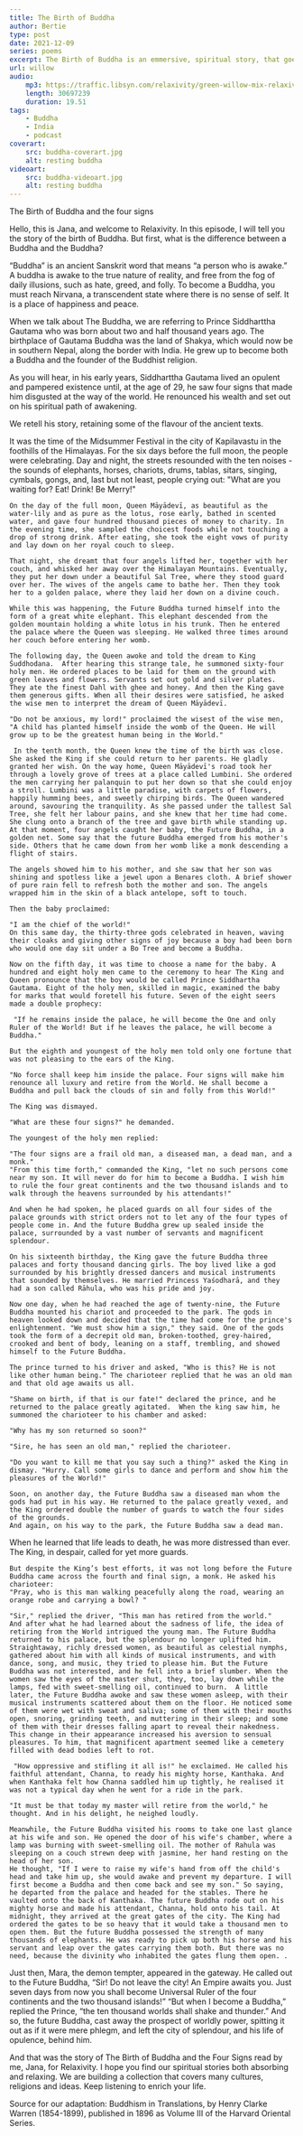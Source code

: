 ```yaml
---
title: The Birth of Buddha
author: Bertie
type: post
date: 2021-12-09
series: poems
excerpt: The Birth of Buddha is an emmersive, spiritual story, that goes to the origins of one of the world's great religeons.  The Four Signs that prompted a pampered prince to retreat from the world were an old man, a sick man, a corpse, and a monk or a yogin.  Buddha was born Siddhartha Gautama, a prince of Kapilavastu (on the Indian-Nepalese border) in the 5th century BCE. Soothsayers predicted he would become either a universal king or a buddha (awakened one).  Jana tells the story and chants too. 
url: willow
audio:
    mp3: https://traffic.libsyn.com/relaxivity/green-willow-mix-relaxivity.mp3
    length: 30697239
    duration: 19.51
tags: 
    - Buddha
    - India
    - podcast
coverart:
    src: buddha-coverart.jpg
    alt: resting buddha
videoart: 
    src: buddha-videoart.jpg
    alt: resting buddha
---
```


 The Birth of Buddha and the four signs

Hello, this is Jana, and welcome to Relaxivity. In this episode, I will tell you the story of the birth of Buddha. But first, what is the difference between a Buddha and the Buddha?  

“Buddha” is an ancient Sanskrit word that means “a person who is awake.” A buddha is awake to the true nature of reality, and free from the fog of daily illusions, such as hate, greed, and folly. To become a Buddha, you must reach Nirvana, a transcendent state where there is  no sense of self.  It is a place of happiness and peace.  

 When we talk about The Buddha, we are referring to Prince Siddharttha Gautama who was born about two and half thousand years ago. The birthplace of Gautama Buddha was the land of Shakya, which would now be in southern Nepal, along the border with India. He grew up to become both a Buddha and the founder of the Buddhist religion. 

As you will hear, in his early years, Siddharttha Gautama lived an opulent and pampered existence until, at the age of 29, he saw four signs that made him disgusted at the way of the world. He renounced his wealth and set out on his spiritual path of awakening. 

We retell his story, retaining some of the flavour of the ancient texts. 

It was the time of the Midsummer Festival in the city of Kapilavastu in the foothills of the Himalayas. For the six days before the full moon, the people were celebrating. Day and night, the streets resounded with the ten noises - the sounds of elephants, horses, chariots, drums, tablas, sitars, singing, cymbals, gongs, and, last but not least, people crying out: "What are you waiting for? Eat! Drink! Be Merry!"

	On the day of the full moon, Queen Māyādevī, as beautiful as the water-lily and as pure as the lotus, rose early, bathed in scented water, and gave four hundred thousand pieces of money to charity. In the evening time, she sampled the choicest foods while not touching a drop of strong drink. After eating, she took the eight vows of purity and lay down on her royal couch to sleep. 

 	That night, she dreamt that four angels lifted her, together with her couch, and whisked her away over the Himalayan Mountains. Eventually, they put her down under a beautiful Sal Tree, where they stood guard over her. The wives of the angels came to bathe her. Then they took her to a golden palace, where they laid her down on a divine couch. 

	While this was happening, the Future Buddha turned himself into the form of a great white elephant. This elephant descended from the golden mountain holding a white lotus in his trunk. Then he entered the palace where the Queen was sleeping. He walked three times around her couch before entering her womb.  

	The following day, the Queen awoke and told the dream to King Śuddhodana.  After hearing this strange tale, he summoned sixty-four holy men. He ordered places to be laid for them on the ground with green leaves and flowers. Servants set out gold and silver plates. They ate the finest Dahl with ghee and honey. And then the King gave them generous gifts. When all their desires were satisfied, he asked the wise men to interpret the dream of Queen Māyādevī. 

	"Do not be anxious, my lord!" proclaimed the wisest of the wise men, "A child has planted himself inside the womb of the Queen. He will grow up to be the greatest human being in the World."

	 In the tenth month, the Queen knew the time of the birth was close. She asked the King if she could return to her parents. He gladly granted her wish. On the way home, Queen Māyādevī's road took her through a lovely grove of trees at a place called Lumbini. She ordered the men carrying her palanquin to put her down so that she could enjoy a stroll. Lumbini was a little paradise, with carpets of flowers, happily humming bees, and sweetly chirping birds. The Queen wandered around, savouring the tranquility. As she passed under the tallest Sal Tree, she felt her labour pains, and she knew that her time had come. She clung onto a branch of the tree and gave birth while standing up. At that moment, four angels caught her baby, the Future Buddha, in a golden net. Some say that the future Buddha emerged from his mother's side. Others that he came down from her womb like a monk descending a flight of stairs. 

	The angels showed him to his mother, and she saw that her son was shining and spotless like a jewel upon a Benares cloth. A brief shower of pure rain fell to refresh both the mother and son. The angels wrapped him in the skin of a black antelope, soft to touch. 

	Then the baby proclaimed:

	"I am the chief of the world!"
	On this same day, the thirty-three gods celebrated in heaven, waving their cloaks and giving other signs of joy because a boy had been born who would one day sit under a Bo Tree and become a Buddha. 

	Now on the fifth day, it was time to choose a name for the baby. A hundred and eight holy men came to the ceremony to hear The King and Queen pronounce that the boy would be called Prince Siddhartha  Gautama. Eight of the holy men, skilled in magic, examined the baby for marks that would foretell his future. Seven of the eight seers made a double prophecy:

	 "If he remains inside the palace, he will become the One and only Ruler of the World! But if he leaves the palace, he will become a Buddha."

	But the eighth and youngest of the holy men told only one fortune that was not pleasing to the ears of the King.  

	"No force shall keep him inside the palace. Four signs will make him renounce all luxury and retire from the World. He shall become a Buddha and pull back the clouds of sin and folly from this World!"

	The King was dismayed.

	"What are these four signs?" he demanded. 

	The youngest of the holy men replied:

	"The four signs are a frail old man, a diseased man, a dead man, and a monk."
	"From this time forth," commanded the King, "let no such persons come near my son. It will never do for him to become a Buddha. I wish him to rule the four great continents and the two thousand islands and to walk through the heavens surrounded by his attendants!"

	And when he had spoken, he placed guards on all four sides of the palace grounds with strict orders not to let any of the four types of people come in. And the future Buddha grew up sealed inside the palace, surrounded by a vast number of servants and magnificent splendour. 

	On his sixteenth birthday, the King gave the future Buddha three palaces and forty thousand dancing girls. The boy lived like a god surrounded by his brightly dressed dancers and musical instruments that sounded by themselves. He married Princess Yaśodharā, and they had a son called Rāhula, who was his pride and joy.  

	Now one day, when he had reached the age of twenty-nine, the Future Buddha mounted his chariot and proceeded to the park. The gods in heaven looked down and decided that the time had come for the prince's enlightenment. "We must show him a sign," they said. One of the gods took the form of a decrepit old man, broken-toothed, grey-haired, crooked and bent of body, leaning on a staff, trembling, and showed himself to the Future Buddha.

	The prince turned to his driver and asked, "Who is this? He is not like other human being." The charioteer replied that he was an old man and that old age awaits us all.

	"Shame on birth, if that is our fate!" declared the prince, and he returned to the palace greatly agitated.  When the king saw him, he summoned the charioteer to his chamber and asked:

	"Why has my son returned so soon?" 

	"Sire, he has seen an old man," replied the charioteer. 

	"Do you want to kill me that you say such a thing?" asked the King in dismay. "Hurry. Call some girls to dance and perform and show him the pleasures of the World!"

	Soon, on another day, the Future Buddha saw a diseased man whom the gods had put in his way. He returned to the palace greatly vexed, and the King ordered double the number of guards to watch the four sides of the grounds. 
	And again, on his way to the park, the Future Buddha saw a dead man. 

When he learned that life leads to death, he was more distressed than ever. The King, in despair, called for yet more guards. 

	But despite the King’s best efforts, it was not long before the Future Buddha came across the fourth and final sign, a monk. He asked his charioteer:
	"Pray, who is this man walking peacefully along the road, wearing an orange robe and carrying a bowl? "

	"Sir," replied the driver, "This man has retired from the world."
	And after what he had learned about the sadness of life, the idea of retiring from the World intrigued the young man. The Future Buddha returned to his palace, but the splendour no longer uplifted him. Straightaway, richly dressed women, as beautiful as celestial nymphs, gathered about him with all kinds of musical instruments, and with dance, song, and music, they tried to please him. But the Future Buddha was not interested, and he fell into a brief slumber. When the women saw the eyes of the master shut, they, too, lay down while the lamps, fed with sweet-smelling oil, continued to burn.  A little later, the Future Buddha awoke and saw these women asleep, with their musical instruments scattered about them on the floor. He noticed some of them were wet with sweat and saliva; some of them with their mouths open, snoring, grinding teeth, and muttering in their sleep; and some of them with their dresses falling apart to reveal their nakedness. This change in their appearance increased his aversion to sensual pleasures. To him, that magnificent apartment seemed like a cemetery filled with dead bodies left to rot.

	 "How oppressive and stifling it all is!" he exclaimed. He called his faithful attendant, Channa, to ready his mighty horse, Kanthaka. And when Kanthaka felt how Channa saddled him up tightly, he realised it was not a typical day when he went for a ride in the park. 

	"It must be that today my master will retire from the world," he thought. And in his delight, he neighed loudly. 
 
	Meanwhile, the Future Buddha visited his rooms to take one last glance at his wife and son. He opened the door of his wife's chamber, where a lamp was burning with sweet-smelling oil. The mother of Rahula was sleeping on a couch strewn deep with jasmine, her hand resting on the head of her son.
	He thought, "If I were to raise my wife's hand from off the child's head and take him up, she would awake and prevent my departure. I will first become a Buddha and then come back and see my son." So saying, he departed from the palace and headed for the stables. There he vaulted onto the back of Kanthaka. The future Buddha rode out on his mighty horse and made his attendant, Channa, hold onto his tail. At midnight, they arrived at the great gates of the city. The King had ordered the gates to be so heavy that it would take a thousand men to open them. But the future Buddha possessed the strength of many thousands of elephants. He was ready to pick up both his horse and his servant and leap over the gates carrying them both. But there was no need, because the divinity who inhabited the gates flung them open. .  

Just then, Mara, the demon tempter, appeared in the gateway. He called out to the Future Buddha, “Sir! Do not leave the city!  An Empire awaits you. Just seven days from now you shall become Universal Ruler of the four continents and the two thousand islands!”
	“But when I become a Buddha,” replied the Prince, “the ten thousand worlds shall shake and thunder.”
	And so, the future Buddha, cast away the prospect of  worldly power, spitting it out as if it were mere phlegm, and left the city of splendour, and his life of opulence, behind him. 

And that was the story of The Birth of Buddha and the Four Signs read by me, Jana, for Relaxivity. I hope you find our spiritual stories both absorbing and relaxing. We are building a collection that covers many cultures, religions and ideas. Keep listening to enrich your life. 

Source for our adaptation: Buddhism in Translations, by Henry Clarke Warren (1854-1899), published in 1896 as Volume III of the Harvard Oriental Series.

